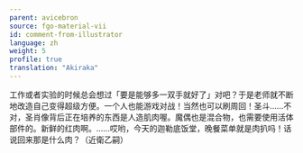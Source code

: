```yaml
---
parent: avicebron
source: fgo-material-vii
id: comment-from-illustrator
language: zh
weight: 5
profile: true
translation: "Akiraka"
---
```


工作或者实验的时候总会想过「要是能够多一双手就好了」对吧？于是老师就不断地改造自己变得超级方便。一个人也能游戏对战！当然也可以刷周回！圣斗……不对，圣肖像背后正在培养的东西是人造肌肉喔。魔偶也是混合物，也需要使用活体部件的。新鲜的红肉啊。……哎哟，今天的迦勒底饭堂，晚餐菜单就是肉扒吗！话说回来那是什么肉？（近衛乙嗣）
